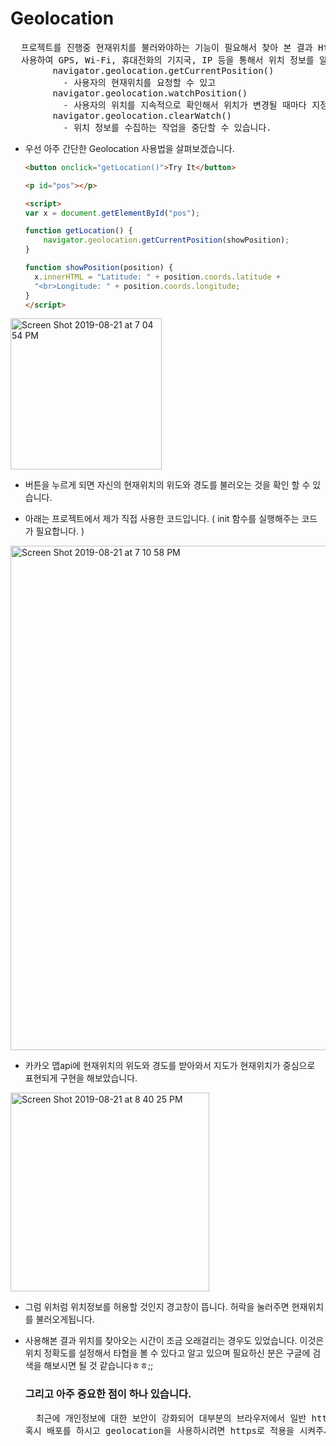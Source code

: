 # Geolocation

<pre>
  프로젝트를 진행중 현재위치를 불러와야하는 기능이 필요해서 찾아 본 결과 Html5에서 geolocation이라는 api가 있었고 이 api를   
  사용하여 GPS, Wi-Fi, 휴대전화의 기지국, IP 등을 통해서 위치 정보를 알아낼 수 있었습니다.
        navigator.geolocation.getCurrentPosition() 
          - 사용자의 현재위치를 요청할 수 있고
        navigator.geolocation.watchPosition()
          - 사용자의 위치를 지속적으로 확인해서 위치가 변경될 때마다 지정된 콜백함수를 호출해줄 수 있고
        navigator.geolocation.clearWatch()
          - 위치 정보를 수집하는 작업을 중단할 수 있습니다.
</pre>

- 우선 아주 간단한 Geolocation 사용법을 살펴보겠습니다.

  ```html
  <button onclick="getLocation()">Try It</button>
  
  <p id="pos"></p>
  
  <script>
  var x = document.getElementById("pos");
  
  function getLocation() {
      navigator.geolocation.getCurrentPosition(showPosition);
  }
  
  function showPosition(position) {
    x.innerHTML = "Latitude: " + position.coords.latitude + 
    "<br>Longitude: " + position.coords.longitude;
  }
  </script>
  ```

<img width="242" alt="Screen Shot 2019-08-21 at 7 04 54 PM" src="https://user-images.githubusercontent.com/37801041/63423184-b67e5c00-c446-11e9-8370-fdcc135e8e8d.png">

- 버튼을 누르게 되면 자신의 현재위치의 위도와 경도를 불러오는 것을 확인 할 수 있습니다.



- 아래는 프로젝트에서 제가 직접 사용한 코드입니다. ( init 함수를 실행해주는 코드가 필요합니다. )

<img width="807" alt="Screen Shot 2019-08-21 at 7 10 58 PM" src="https://user-images.githubusercontent.com/37801041/63428745-40342680-c453-11e9-97ed-d60dfba2ce77.png">

- 카카오 맵api에 현재위치의 위도와 경도를 받아와서 지도가 현재위치가 중심으로 표현되게 구현을 해보았습니다.

<img width="318" alt="Screen Shot 2019-08-21 at 8 40 25 PM" src="https://user-images.githubusercontent.com/37801041/63429042-f8fa6580-c453-11e9-8d8c-72bde31bed5f.png">

- 그럼 위처럼 위치정보를 허용할 것인지 경고창이 뜹니다. 허락을 눌러주면 현재위치를 불러오게됩니다.

- 사용해본 결과 위치를 찾아오는 시간이 조금 오래걸리는 경우도 있었습니다. 이것은 위치 정확도를 설정해서 타협을 볼 수 있다고 알고 있으며 필요하신 분은 구글에 검색을 해보시면 될 것 같습니다ㅎㅎ;;

  

  ### 그리고 아주 중요한 점이 하나 있습니다.

  <pre>
    최근에 개인정보에 대한 보안이 강화되어 대부분의 브라우저에서 일반 http 사이트에서는 위치정보를 수집할 수 없게되었다고 합니다. 그래서 geolocation도 http에서 위치를 수집 못 합니다. 저도 이 정보를 몰라서 프로젝트를 배포해보고 지도가 계속 안뜨는 에러로 고생을 많이 했던 기억이 납니다... 다행히 로컬에서는 문제 없이 잘 됩니다!! 
  혹시 배포를 하시고 geolocation을 사용하시려면 https로 적용을 시켜주시면 되겠습니다.
  </pre>

  

